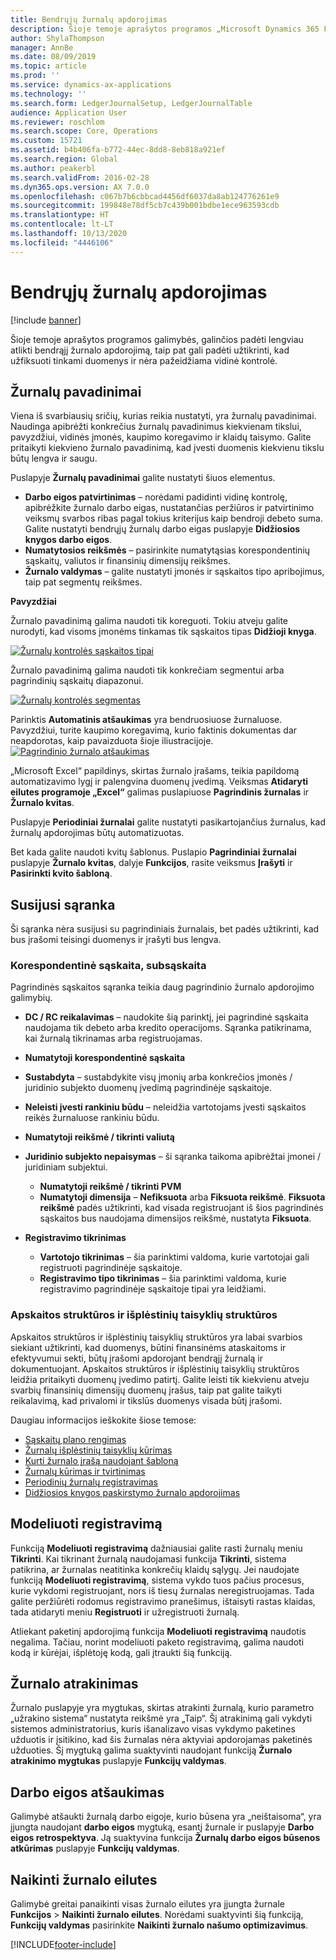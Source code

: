 ```yaml
---
title: Bendrųjų žurnalų apdorojimas
description: Šioje temoje aprašytos programos „Microsoft Dynamics 365 Finance“ galimybės, galinčios padėti lengviau atlikti bendrąjį žurnalo apdorojimą, taip pat gali padėti užtikrinti, kad užfiksuoti tinkami duomenys ir nėra pažeidžiama vidinė kontrolė.
author: ShylaThompson
manager: AnnBe
ms.date: 08/09/2019
ms.topic: article
ms.prod: ''
ms.service: dynamics-ax-applications
ms.technology: ''
ms.search.form: LedgerJournalSetup, LedgerJournalTable
audience: Application User
ms.reviewer: roschlom
ms.search.scope: Core, Operations
ms.custom: 15721
ms.assetid: b4b406fa-b772-44ec-8dd8-8eb818a921ef
ms.search.region: Global
ms.author: peakerbl
ms.search.validFrom: 2016-02-28
ms.dyn365.ops.version: AX 7.0.0
ms.openlocfilehash: c067b7b6cbbcad4456df6037da8ab124776261e9
ms.sourcegitcommit: 199848e78df5cb7c439b001bdbe1ece963593cdb
ms.translationtype: HT
ms.contentlocale: lt-LT
ms.lasthandoff: 10/13/2020
ms.locfileid: "4446106"
---
```

# <a name="general-journal-processing"></a>Bendrųjų žurnalų apdorojimas

[!include [banner](../includes/banner.md)]

Šioje temoje aprašytos programos galimybės, galinčios padėti lengviau atlikti bendrąjį žurnalo apdorojimą, taip pat gali padėti užtikrinti, kad užfiksuoti tinkami duomenys ir nėra pažeidžiama vidinė kontrolė.  

## <a name="journal-names"></a>Žurnalų pavadinimai

Viena iš svarbiausių sričių, kurias reikia nustatyti, yra žurnalų pavadinimai. Naudinga apibrėžti konkrečius žurnalų pavadinimus kiekvienam tikslui, pavyzdžiui, vidinės įmonės, kaupimo koregavimo ir klaidų taisymo. Galite pritaikyti kiekvieno žurnalo pavadinimą, kad įvesti duomenis kiekvienu tikslu būtų lengva ir saugu. 

Puslapyje **Žurnalų pavadinimai** galite nustatyti šiuos elementus.

-   **Darbo eigos patvirtinimas** – norėdami padidinti vidinę kontrolę, apibrėžkite žurnalo darbo eigas, nustatančias peržiūros ir patvirtinimo veiksmų svarbos ribas pagal tokius kriterijus kaip bendroji debeto suma. Galite nustatyti bendrųjų žurnalų darbo eigas puslapyje **Didžiosios knygos darbo eigos**.
-   **Numatytosios reikšmės** – pasirinkite numatytąsias korespondentinių sąskaitų, valiutos ir finansinių dimensijų reikšmes.
-   **Žurnalo valdymas** – galite nustatyti įmonės ir sąskaitos tipo apribojimus, taip pat segmentų reikšmes. 

**Pavyzdžiai**

Žurnalo pavadinimą galima naudoti tik koreguoti. Tokiu atveju galite nurodyti, kad visoms įmonėms tinkamas tik sąskaitos tipas **Didžioji knyga**. 

[![Žurnalų kontrolės sąskaitos tipai](./media/journal-control-account-types1.png)](./media/journal-control-account-types1.png)

Žurnalo pavadinimą galima naudoti tik konkrečiam segmentui arba pagrindinių sąskaitų diapazonui. 

[![Žurnalų kontrolės segmentas](./media/journal-control-segment1.png)](./media/journal-control-segment1.png)

Parinktis **Automatinis atšaukimas** yra bendruosiuose žurnaluose. Pavyzdžiui, turite kaupimo koregavimą, kurio faktinis dokumentas dar neapdorotas, kaip pavaizduota šioje iliustracijoje.
[![Pagrindinio žurnalo atšaukimas](./media/general-journal-reversing1.png)](./media/general-journal-reversing1.png) 

„Microsoft Excel“ papildinys, skirtas žurnalo įrašams, teikia papildomą automatizavimo lygį ir palengvina duomenų įvedimą. Veiksmas **Atidaryti eilutes programoje „Excel“** galimas puslapiuose **Pagrindinis žurnalas** ir **Žurnalo kvitas**. 

Puslapyje **Periodiniai žurnalai** galite nustatyti pasikartojančius žurnalus, kad žurnalų apdorojimas būtų automatizuotas. 

Bet kada galite naudoti kvitų šablonus. Puslapio **Pagrindiniai žurnalai** puslapyje **Žurnalo kvitas**, dalyje **Funkcijos**, rasite veiksmus **Įrašyti** ir **Pasirinkti kvito šabloną**.

## <a name="related-setup"></a>Susijusi sąranka
Ši sąranka nėra susijusi su pagrindiniais žurnalais, bet padės užtikrinti, kad bus įrašomi teisingi duomenys ir įrašyti bus lengva.

### <a name="main-account"></a>Korespondentinė sąskaita, subsąskaita

Pagrindinės sąskaitos sąranka teikia daug pagrindinio žurnalo apdorojimo galimybių.

-   **DC / RC reikalavimas** – naudokite šią parinktį, jei pagrindinė sąskaita naudojama tik debeto arba kredito operacijoms. Sąranka patikrinama, kai žurnalą tikrinamas arba registruojamas.

-   **Numatytoji korespondentinė sąskaita**
-   **Sustabdyta** – sustabdykite visų įmonių arba konkrečios įmonės / juridinio subjekto duomenų įvedimą pagrindinėje sąskaitoje.
-   **Neleisti įvesti rankiniu būdu** – neleidžia vartotojams įvesti sąskaitos reikės žurnaluose rankiniu būdu.
-   **Numatytoji reikšmė / tikrinti valiutą**
-   **Juridinio subjekto nepaisymas** – ši sąranka taikoma apibrėžtai įmonei / juridiniam subjektui.
    -   **Numatytoji reikšmė / tikrinti PVM**
    -   **Numatytoji dimensija** – **Nefiksuota** arba **Fiksuota reikšmė**. **Fiksuota reikšmė** padės užtikrinti, kad visada registruojant iš šios pagrindinės sąskaitos bus naudojama dimensijos reikšmė, nustatyta **Fiksuota**.
-   **Registravimo tikrinimas**
    -   **Vartotojo tikrinimas** – šia parinktimi valdoma, kurie vartotojai gali registruoti pagrindinėje sąskaitoje.
    -   **Registravimo tipo tikrinimas** – šia parinktimi valdoma, kurie registravimo pagrindinėje sąskaitoje tipai yra leidžiami.

### <a name="accounting-structures-and-advanced-rules-structures"></a>Apskaitos struktūros ir išplėstinių taisyklių struktūros

Apskaitos struktūros ir išplėstinių taisyklių struktūros yra labai svarbios siekiant užtikrinti, kad duomenys, būtini finansinėms ataskaitoms ir efektyvumui sekti, būtų įrašomi apdorojant bendrąjį žurnalą ir dokumentuojant. Apskaitos struktūros ir išplėstinių taisyklių struktūros leidžia pritaikyti duomenų įvedimo patirtį. Galite leisti tik kiekvienu atveju svarbių finansinių dimensijų duomenų įrašus, taip pat galite taikyti reikalavimą, kad privalomi ir tikslūs duomenys visada būtį įrašomi.

Daugiau informacijos ieškokite šiose temose:
- [Sąskaitų plano rengimas](plan-chart-of-accounts.md) 
- [Žurnalų išplėstinių taisyklių kūrimas](tasks/create-advanced-rules-journals.md)
- [Kurti žurnalo įrašą naudojant šabloną](tasks/create-journal-entry-template.md)
- [Žurnalų kūrimas ir tvirtinimas](tasks/create-validate-journals.md)
- [Periodinių žurnalų registravimas](tasks/post-periodic-journals.md)
- [Didžiosios knygos paskirstymo žurnalo apdorojimas](tasks/process-ledger-allocation-journal.md)

## <a name="simulate-posting"></a>Modeliuoti registravimą
Funkciją **Modeliuoti registravimą** dažniausiai galite rasti žurnalų meniu **Tikrinti**. Kai tikrinant žurnalą naudojamasi funkcija  **Tikrinti**, sistema patikrina, ar žurnalas neatitinka konkrečių klaidų sąlygų. Jei naudojate funkciją **Modeliuoti registravimą**, sistema vykdo tuos pačius procesus, kurie vykdomi registruojant, nors iš tiesų žurnalas neregistruojamas. Tada galite peržiūrėti rodomus registravimo pranešimus, ištaisyti rastas klaidas, tada atidaryti meniu **Registruoti** ir užregistruoti žurnalą. 

Atliekant paketinį apdorojimą funkcija **Modeliuoti registravimą** naudotis negalima. Tačiau, norint modeliuoti paketo registravimą, galima naudoti kodą ir kūrėjai, išplėtoję kodą, gali įtraukti šią funkciją.  

## <a name="journal-unlock"></a>Žurnalo atrakinimas
Žurnalo puslapyje yra mygtukas, skirtas atrakinti žurnalą, kurio parametro „užrakino sistema“ nustatyta reikšmė yra „Taip“. Šį atrakinimą gali vykdyti sistemos administratorius, kuris išanalizavo visas vykdymo paketines užduotis ir įsitikino, kad šis žurnalas nėra aktyviai apdorojamas paketinės užduoties. Šį mygtuką galima suaktyvinti naudojant funkciją **Žurnalo atrakinimo mygtukas** puslapyje **Funkcijų valdymas**. 

## <a name="workflow-recall"></a>Darbo eigos atšaukimas 
Galimybė atšaukti žurnalą darbo eigoje, kurio būsena yra „neištaisoma“, yra įjungta naudojant **darbo eigos** mygtuką, esantį žurnale ir puslapyje **Darbo eigos retrospektyva**. Ją suaktyvina funkcija **Žurnalų darbo eigos būsenos atkūrimas** puslapyje **Funkcijų valdymas**.

## <a name="delete-journal-lines"></a>Naikinti žurnalo eilutes
Galimybė greitai panaikinti visas žurnalo eilutes yra įjungta žurnale **Funkcijos** > **Naikinti žurnalo eilutes**. Norėdami suaktyvinti šią funkciją, **Funkcijų valdymas** pasirinkite **Naikinti žurnalo našumo optimizavimus**.


[!INCLUDE[footer-include](../../includes/footer-banner.md)]